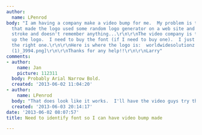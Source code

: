 ```yaml
---
author:
  name: LPenrod
body: "I am having a company make a video bump for me.  My problem is that the guy
  that made the logo used some random logo generator on a web site and then had a
  stroke and doesn't remember anything...\r\n\r\nThe video company is trying to match
  up the logo.  I need to buy the font (if I need to buy one).  I just need to get
  the right one.\r\n\r\nHere is where the logo is:  worldwidesolutionz.com\r\n\r\n[img:sites/default/files/old-images/logo
  (1)_3994.png]\r\n\r\nThanks for any help!!\r\n\r\nLarry"
comments:
- author:
    name: Jan
    picture: 112311
  body: Probably Arial Narrow Bold.
  created: '2013-06-02 11:04:20'
- author:
    name: LPenrod
  body: "That does look like it works.  I'll have the video guys try that one.\r\n\r\nThanks!"
  created: '2013-06-03 20:14:17'
date: '2013-06-02 08:07:57'
title: Need to identify font so I can have video bump made

---
```

